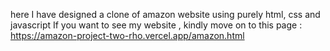 here I have designed a clone of amazon website using purely html, css and javascript
If you want to see my website , kindly move on to this page : https://amazon-project-two-rho.vercel.app/amazon.html

